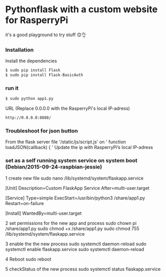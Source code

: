 # Pythonflask with a custom website for RasperryPi

it's a good playground to try stuff 😊👌

### Installation

Install the dependencies

```sh
$ sudo pip install Flask
$ sudo pip install Flask-BasicAuth
```
### run it


```sh
$ sudo python app1.py
```
URL (Replace 0.0.0.0 with the RasperryPi's local IP-adress)
```sh
http://0.0.0.0:8888/
```

### Troubleshoot for json button
From the flask server file '/static/js/script.js' on ' function loadJSON(callback) { '
Update the ip with RasperryPi’s local IP-adress

###  set as a self running system service on system boot (Debian/2015-09-24-raspbian-jessie)
1 create new file
sudo nano /lib/systemd/system/flaskapp.service

[Unit]
Description=Custom FlaskApp Service
After=multi-user.target

[Service]
Type=simple
ExecStart=/usr/bin/python3 /share/app1.py
Restart=on-failure

[Install]
WantedBy=multi-user.target


2 set permissions for the new app and process
sudo chown pi /share/app1.py
sudo chmod +x /share/app1.py
sudo chmod 755 /lib/systemd/system/flaskapp.service


3 enable the the new process
sudo systemctl daemon-reload
sudo systemctl enable flaskapp.service
sudo systemctl daemon-reload


4 Reboot
sudo reboot

5 checkStatus of the new process
sudo systemctl status flaskapp.service
